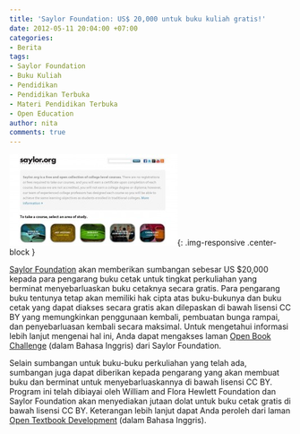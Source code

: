 ```yaml
---
title: 'Saylor Foundation: US$ 20,000 untuk buku kuliah gratis!'
date: 2012-05-11 20:04:00 +07:00
categories:
- Berita
tags:
- Saylor Foundation
- Buku Kuliah
- Pendidikan
- Pendidikan Terbuka
- Materi Pendidikan Terbuka
- Open Education
author: nita
comments: true
---
```


![Saylor-300x163.jpg](/uploads/Saylor-300x163.jpg){: .img-responsive .center-block }

[Saylor Foundation](http://www.saylor.org/) akan memberikan sumbangan sebesar US $20,000 kepada para pengarang buku cetak untuk tingkat perkuliahan yang berminat menyebarluaskan buku cetaknya secara gratis. Para pengarang buku tentunya tetap akan memiliki hak cipta atas buku-bukunya dan buku cetak yang dapat diakses secara gratis akan dilepaskan di bawah lisensi CC BY yang memungkinkan penggunaan kembali, pembuatan bunga rampai, dan penyebarluasan kembali secara maksimal. Untuk mengetahui informasi lebih lanjut mengenai hal ini, Anda dapat mengakses laman [Open Book Challenge](http://www.saylor.org/otc/) (dalam Bahasa Inggris) dari Saylor Foundation.

Selain sumbangan untuk buku-buku perkuliahan yang telah ada, sumbangan juga dapat diberikan kepada pengarang yang akan membuat buku dan berminat untuk menyebarluaskannya di bawah lisensi CC BY. Program ini telah dibiayai oleh William and Flora Hewlett Foundation dan Saylor Foundation akan menyediakan jutaan dolat untuk buku cetak gratis di bawah lisensi CC BY. Keterangan lebih lanjut dapat Anda peroleh dari laman [Open Textbook Development](http://www.saylor.org/otc/textbook-development-details/) (dalam Bahasa Inggris).
